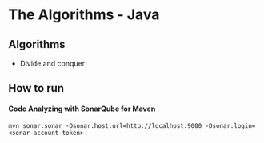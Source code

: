 # The Algorithms - Java

## Algorithms
 * Divide and conquer

## How to run 
#### Code Analyzing with SonarQube for Maven 
```
mvn sonar:sonar -Dsonar.host.url=http://localhost:9000 -Dsonar.login=<sonar-account-token>
```
